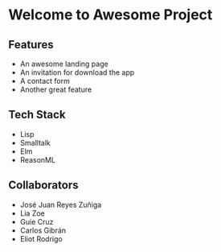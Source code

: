 # Welcome to Awesome Project

## Features

- An awesome landing page
- An invitation for download the app
- A contact form
- Another great feature

## Tech Stack

- Lisp
- Smalltalk
- Elm
- ReasonML

## Collaborators

- José Juan Reyes Zuñiga
- Lia Zoe
- Guie Cruz
- Carlos Gibrán
- Eliot Rodrigo
